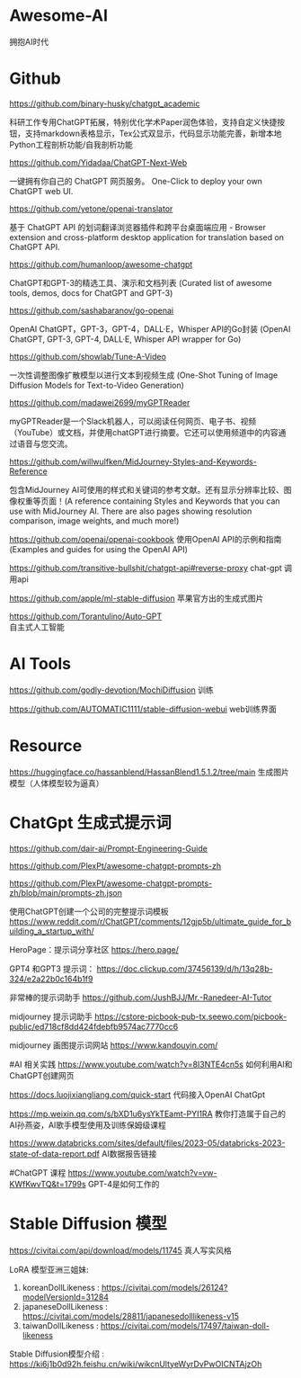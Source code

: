 # Awesome-AI
拥抱AI时代

# Github

https://github.com/binary-husky/chatgpt_academic

科研工作专用ChatGPT拓展，特别优化学术Paper润色体验，支持自定义快捷按钮，支持markdown表格显示，Tex公式双显示，代码显示功能完善，新增本地Python工程剖析功能/自我剖析功能


https://github.com/Yidadaa/ChatGPT-Next-Web

一键拥有你自己的 ChatGPT 网页服务。 One-Click to deploy your own ChatGPT web UI.


https://github.com/yetone/openai-translator

基于 ChatGPT API 的划词翻译浏览器插件和跨平台桌面端应用 - Browser extension and cross-platform desktop application for translation based on ChatGPT API.


https://github.com/humanloop/awesome-chatgpt

ChatGPT和GPT-3的精选工具、演示和文档列表 (Curated list of awesome tools, demos, docs for ChatGPT and GPT-3)


https://github.com/sashabaranov/go-openai

OpenAI ChatGPT，GPT-3，GPT-4，DALL·E，Whisper API的Go封装 (OpenAI ChatGPT, GPT-3, GPT-4, DALL·E, Whisper API wrapper for Go)


https://github.com/showlab/Tune-A-Video

一次性调整图像扩散模型以进行文本到视频生成 (One-Shot Tuning of Image Diffusion Models for Text-to-Video Generation)


https://github.com/madawei2699/myGPTReader

myGPTReader是一个Slack机器人，可以阅读任何网页、电子书、视频（YouTube）或文档，并使用chatGPT进行摘要。它还可以使用频道中的内容通过语音与您交流。


https://github.com/willwulfken/MidJourney-Styles-and-Keywords-Reference

包含MidJourney AI可使用的样式和关键词的参考文献。还有显示分辨率比较、图像权重等页面！(A reference containing Styles and Keywords that you can use with MidJourney AI. There are also pages showing resolution comparison, image weights, and much more!)

https://github.com/openai/openai-cookbook
使用OpenAI API的示例和指南(Examples and guides for using the OpenAI API)

https://github.com/transitive-bullshit/chatgpt-api#reverse-proxy
chat-gpt 调用api

https://github.com/apple/ml-stable-diffusion
苹果官方出的生成式图片

https://github.com/Torantulino/Auto-GPT  
自主式人工智能

# AI Tools
https://github.com/godly-devotion/MochiDiffusion
训练

https://github.com/AUTOMATIC1111/stable-diffusion-webui
web训练界面

# Resource

https://huggingface.co/hassanblend/HassanBlend1.5.1.2/tree/main
生成图片模型（人体模型较为逼真）


# ChatGpt 生成式提示词

https://github.com/dair-ai/Prompt-Engineering-Guide

https://github.com/PlexPt/awesome-chatgpt-prompts-zh

https://github.com/PlexPt/awesome-chatgpt-prompts-zh/blob/main/prompts-zh.json

使用ChatGPT创建一个公司的完整提示词模板
https://www.reddit.com/r/ChatGPT/comments/12gjp5b/ultimate_guide_for_building_a_startup_with/

HeroPage：提示词分享社区
https://hero.page/

GPT4 和GPT3 提示词：
https://doc.clickup.com/37456139/d/h/13q28b-324/e2a22b0c164b1f9

非常棒的提示词助手
https://github.com/JushBJJ/Mr.-Ranedeer-AI-Tutor

midjourney 提示词助手
https://cstore-picbook-pub-tx.seewo.com/picbook-public/ed718cf8dd424fdebfb9574ac7770cc6

midjourney 画图提示词网站
https://www.kandouyin.com/



#AI 相关实践
https://www.youtube.com/watch?v=8I3NTE4cn5s
如何利用AI和ChatGPT创建网页

https://docs.luojixiangliang.com/quick-start
代码接入OpenAI ChatGpt

https://mp.weixin.qq.com/s/bXD1u6ysYkTEamt-PYI1RA
教你打造属于自己的AI孙燕姿，AI歌手模型使用及训练保姆级课程

https://www.databricks.com/sites/default/files/2023-05/databricks-2023-state-of-data-report.pdf
AI数据报告链接

#ChatGPT 课程
https://www.youtube.com/watch?v=vw-KWfKwvTQ&t=1799s
GPT-4是如何工作的



# Stable Diffusion 模型

https://civitai.com/api/download/models/11745
真人写实风格

LoRA 模型亚洲三姐妹:
1. koreanDollLikeness : https://civitai.com/models/26124?modelVersionId=31284
2. japaneseDollLikeness : https://civitai.com/models/28811/japanesedolllikeness-v15
3. taiwanDollLikeness : https://civitai.com/models/17497/taiwan-doll-likeness

Stable Diffusion模型介绍 : https://ki6j1b0d92h.feishu.cn/wiki/wikcnUltyeWyrDvPwOICNTAjzOh




